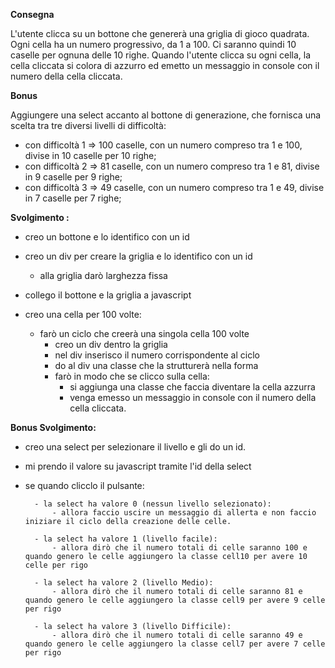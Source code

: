  **Consegna**

L'utente clicca su un bottone che genererà una griglia di gioco quadrata.
Ogni cella ha un numero progressivo, da 1 a 100.
Ci saranno quindi 10 caselle per ognuna delle 10 righe.
Quando l'utente clicca su ogni cella, la cella cliccata si colora di azzurro ed emetto un messaggio in console con il numero della cella cliccata.

**Bonus**

Aggiungere una select accanto al bottone di generazione, che fornisca una scelta tra tre diversi livelli di difficoltà:
- con difficoltà 1 => 100 caselle, con un numero compreso tra 1 e 100, divise in 10 caselle per 10 righe;
- con difficoltà 2 => 81 caselle, con un numero compreso tra 1 e 81, divise in 9 caselle per 9 righe;
- con difficoltà 3 => 49 caselle, con un numero compreso tra 1 e 49, divise in 7 caselle per 7 righe;


**Svolgimento :**
- creo un bottone e lo identifico con un id
- creo un div per creare la griglia e lo identifico con un id
    - alla griglia darò larghezza fissa 

- collego il bottone e la griglia a javascript
- creo una cella per 100 volte:
    - farò un ciclo che creerà una singola cella 100 volte
        - creo un div dentro la griglia
        - nel div inserisco il numero corrispondente al ciclo
        - do al div una classe che la strutturerà nella forma 
        - farò in modo che se clicco sulla cella:
            - si aggiunga una classe che faccia diventare la cella azzurra 
            - venga emesso un messaggio in console con il numero della cella cliccata.


**Bonus Svolgimento:**
- creo una select per selezionare il livello e gli do un id.
- mi prendo il valore su javascript tramite l'id della select

- se quando clicclo il pulsante: 

        - la select ha valore 0 (nessun livello selezionato):
            - allora faccio uscire un messaggio di allerta e non faccio iniziare il ciclo della creazione delle celle.

        - la select ha valore 1 (livello facile):
            - allora dirò che il numero totali di celle saranno 100 e quando genero le celle aggiungero la classe cell10 per avere 10 celle per rigo

        - la select ha valore 2 (livello Medio):
            - allora dirò che il numero totali di celle saranno 81 e quando genero le celle aggiungero la classe cell9 per avere 9 celle per rigo

        - la select ha valore 3 (livello Difficile):
            - allora dirò che il numero totali di celle saranno 49 e quando genero le celle aggiungero la classe cell7 per avere 7 celle per rigo